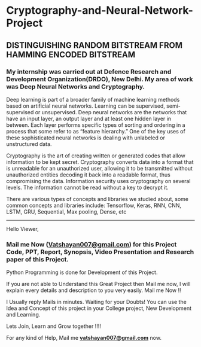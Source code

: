 # Cryptography-and-Neural-Network-Project

## DISTINGUISHING RANDOM BITSTREAM FROM HAMMING ENCODED BITSTREAM

### My internship was carried out at Defence Research and Development Organization(DRDO), New Delhi. My area of work was Deep Neural Networks and Cryptography.

Deep learning is part of a broader family of machine learning methods based on artificial neural networks. Learning can be supervised, semi-supervised or unsupervised. Deep neural networks are the networks that have an input layer, an output layer and at least one hidden layer in between. Each layer performs specific types of sorting and ordering in a process that some refer to as “feature hierarchy.” One of the key uses of these sophisticated neural networks is dealing with unlabeled or unstructured data.  

Cryptography is the art of creating written or generated codes that allow information to be kept secret. Cryptography converts data into a format that is unreadable for an unauthorized user, allowing it to be transmitted without unauthorized entities decoding it back into a readable format, thus compromising the data. Information security uses cryptography on several levels. The information cannot be read without a key to decrypt it.

There are various types of concepts and libraries we studied about, some common concepts and libraries include: Tensorflow, Keras, RNN, CNN, LSTM, GRU, Sequential, Max pooling, Dense, etc

________________________________________________________________________________________________________________________________________________________________________________

Hello Viewer,

### Mail me Now (Vatshayan007@gmail.com) for this Project Code, PPT, Report, Synopsis, Video Presentation and Research paper of this Project.

Python Programming is done for Development of this Project.

If you are not able to Understand this Great Project then Mail me now, I will explain every details and description to you very easily. Mail me Now !!

I Usually reply Mails in minutes. Waiting for your Doubts!
You can use the Idea and Concept of this project in your College project, New Development and Learning.

Lets Join, Learn and Grow together !!!!

For any kind of Help, Mail me **vatshayan007@gmail.com** now.
